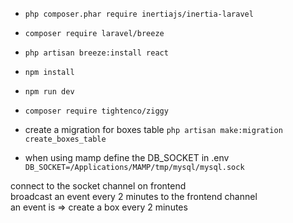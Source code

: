 - `php composer.phar require inertiajs/inertia-laravel
  `
- `composer require laravel/breeze`
- `php artisan breeze:install react`
- `npm install`
- `npm run dev`
- `composer require tightenco/ziggy`

- create a migration for boxes table ` php artisan make:migration create_boxes_table
  `
- when using mamp define the DB_SOCKET in .env  
 `DB_SOCKET=/Applications/MAMP/tmp/mysql/mysql.sock`

connect to the socket channel on frontend  
broadcast an event every 2 minutes to the frontend channel  
an event is => create a box every 2 minutes

